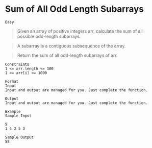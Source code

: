 # Sum of All Odd Length Subarrays

`Easy`

> Given an array of positive integers arr, calculate the sum of all possible odd-length subarrays.

> A subarray is a contiguous subsequence of the array.

> Return the sum of all odd-length subarrays of arr.

```
Constraints
1 <= arr.length <= 100
1 <= arr[i] <= 1000

Format
Input
Input and output are managed for you. Just complete the function.

Output
Input and output are managed for you. Just complete the function.

Example
Sample Input

5
1 4 2 5 3

Sample Output
58
```
